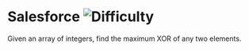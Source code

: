 # Salesforce ![Difficulty](https://img.shields.io/badge/-HARD-red)
	
Given an array of integers, find the maximum XOR of any two elements.
	
